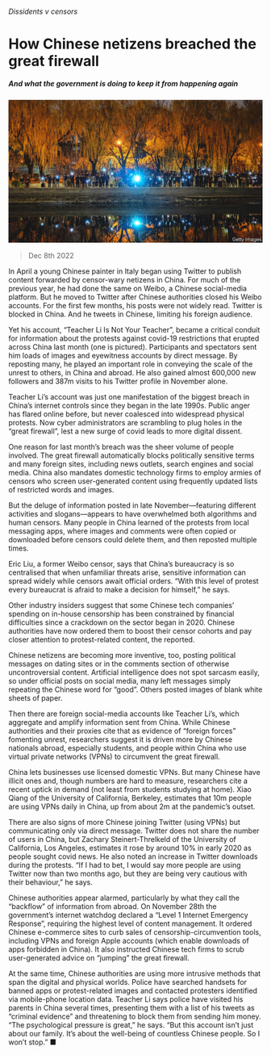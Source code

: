 ###### Dissidents v censors

# How Chinese netizens breached the great firewall 

##### And what the government is doing to keep it from happening again 

![image](images/20221210_CNP002.jpg) 

> Dec 8th 2022 

In April a young Chinese painter in Italy began using Twitter to publish content forwarded by censor-wary netizens in China. For much of the previous year, he had done the same on Weibo, a Chinese social-media platform. But he moved to Twitter after Chinese authorities closed his Weibo accounts. For the first few months, his posts were not widely read. Twitter is blocked in China. And he tweets in Chinese, limiting his foreign audience. 

Yet his account, “Teacher Li Is Not Your Teacher”, became a critical conduit for information about the protests against covid-19 restrictions that erupted across China last month (one is pictured). Participants and spectators sent him loads of images and eyewitness accounts by direct message. By reposting many, he played an important role in conveying the scale of the unrest to others, in China and abroad. He also gained almost 600,000 new followers and 387m visits to his Twitter profile in November alone. 

Teacher Li’s account was just one manifestation of the biggest breach in China’s internet controls since they began in the late 1990s. Public anger has flared online before, but never coalesced into widespread physical protests. Now cyber administrators are scrambling to plug holes in the “great firewall”, lest a new surge of covid leads to more digital dissent.

One reason for last month’s breach was the sheer volume of people involved. The great firewall automatically blocks politically sensitive terms and many foreign sites, including news outlets, search engines and social media. China also mandates domestic technology firms to employ armies of censors who screen user-generated content using frequently updated lists of restricted words and images. 

But the deluge of information posted in late November—featuring different activities and slogans—appears to have overwhelmed both algorithms and human censors. Many people in China learned of the protests from local messaging apps, where images and comments were often copied or downloaded before censors could delete them, and then reposted multiple times. 

Eric Liu, a former Weibo censor, says that China’s bureaucracy is so centralised that when unfamiliar threats arise, sensitive information can spread widely while censors await official orders. “With this level of protest every bureaucrat is afraid to make a decision for himself,” he says. 

Other industry insiders suggest that some Chinese tech companies’ spending on in-house censorship has been constrained by financial difficulties since a crackdown on the sector began in 2020. Chinese authorities have now ordered them to boost their censor cohorts and pay closer attention to protest-related content, the  reported.

Chinese netizens are becoming more inventive, too, posting political messages on dating sites or in the comments section of otherwise uncontroversial content. Artificial intelligence does not spot sarcasm easily, so under official posts on social media, many left messages simply repeating the Chinese word for “good”. Others posted images of blank white sheets of paper.

Then there are foreign social-media accounts like Teacher Li’s, which aggregate and amplify information sent from China. While Chinese authorities and their proxies cite that as evidence of “foreign forces” fomenting unrest, researchers suggest it is driven more by Chinese nationals abroad, especially students, and people within China who use virtual private networks (VPNs) to circumvent the great firewall.

China lets businesses use licensed domestic VPNs. But many Chinese have illicit ones and, though numbers are hard to measure, researchers cite a recent uptick in demand (not least from students studying at home). Xiao Qiang of the University of California, Berkeley, estimates that 10m people are using VPNs daily in China, up from about 2m at the pandemic’s outset. 

There are also signs of more Chinese joining Twitter (using VPNs) but communicating only via direct message. Twitter does not share the number of users in China, but Zachary Steinert-Threlkeld of the University of California, Los Angeles, estimates it rose by around 10% in early 2020 as people sought covid news. He also noted an increase in Twitter downloads during the protests. “If I had to bet, I would say more people are using Twitter now than two months ago, but they are being very cautious with their behaviour,” he says.

Chinese authorities appear alarmed, particularly by what they call the “backflow” of information from abroad. On November 28th the government’s internet watchdog declared a “Level 1 Internet Emergency Response”, requiring the highest level of content management. It ordered Chinese e-commerce sites to curb sales of censorship-circumvention tools, including VPNs and foreign Apple accounts (which enable downloads of apps forbidden in China). It also instructed Chinese tech firms to scrub user-generated advice on “jumping” the great firewall. 

At the same time, Chinese authorities are using more intrusive methods that span the digital and physical worlds. Police have searched handsets for banned apps or protest-related images and contacted protesters identified via mobile-phone location data. Teacher Li says police have visited his parents in China several times, presenting them with a list of his tweets as “criminal evidence” and threatening to block them from sending him money. “The psychological pressure is great,” he says. “But this account isn’t just about our family. It’s about the well-being of countless Chinese people. So I won’t stop.” ■


